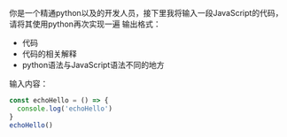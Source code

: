 你是一个精通python以及的开发人员，接下里我将输入一段JavaScript的代码，请将其使用python再次实现一遍
输出格式：
- 代码
- 代码的相关解释
- python语法与JavaScript语法不同的地方

输入内容：
```JavaScript
const echoHello = () => {
  console.log('echoHello')
}
echoHello()
```